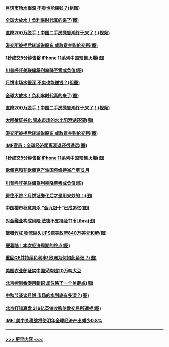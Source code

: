 #### [月饼市场水很深 不卖也能赚钱？(组图)](../pages/p5/907365.md?t=09150155) 
#### [全球大放水！负利率时代真的来了(图)](../pages/p5/907372.md?t=09150155) 
#### [直降200万脱手！中国二手房抛售潮终于来了！(视频)](../pages/p5/907361.md?t=09150155) 
#### [港交所被拒后转游说股东 或敌意并购伦交所(图)](../pages/p5/907380.md?t=09150155) 
#### [1秒成交5分钟告罄 iPhone 11系列中国预售火爆(图)](../pages/p5/907373.md?t=09150155) 
#### [川普呼吁美联储将利率降至零或负值(图)](../pages/p5/907303.md?t=09150155) 
#### [月饼市场水很深 不卖也能赚钱？(组图)](../pages/p5/907365.md?t=09150155) 
#### [全球大放水！负利率时代真的来了(图)](../pages/p5/907372.md?t=09150155) 
#### [直降200万脱手！中国二手房抛售潮终于来了！(视频)](../pages/p5/907361.md?t=09150155) 
#### [大闸蟹证券化 资本市场的水比阳澄湖还深(图)](../pages/p5/907370.md?t=09150155) 
#### [港交所被拒后转游说股东 或敌意并购伦交所(图)](../pages/p5/907380.md?t=09150155) 
#### [IMF官员：全球经济距离衰退还很遥远(图)](../pages/p5/907377.md?t=09150155) 
#### [1秒成交5分钟告罄 iPhone 11系列中国预售火爆(图)](../pages/p5/907373.md?t=09150155) 
#### [欧佩克和非欧佩克产油国将维持减产至12月](../pages/p5/907339.md?t=09150155) 
#### [川普呼吁美联储将利率降至零或负值(图)](../pages/p5/907303.md?t=09150155) 
#### [房住不炒？月饼证券化后才是用来炒的！(图)](../pages/p5/907337.md?t=09150155) 
#### [中国楼市秋意肃杀 “金九银十”已成追忆(图)](../pages/p5/907275.md?t=09150155) 
#### [对金融业构成风险 法德不支持脸书币Libra(图)](../pages/p5/907312.md?t=09150155) 
#### [敲错竹杠 物流巨头UPS赔美政府840万美元和解(图)](../pages/p5/907308.md?t=09150155) 
#### [硬着陆！本次经济周期的终点(图)](../pages/p5/907268.md?t=09150155) 
#### [重回QE并持续负利率! 欧洲为何如此紧张？(图)](../pages/p5/907269.md?t=09150155) 
#### [美国农业部证实中国采购超20万吨大豆](../pages/p5/907287.md?t=09150155) 
#### [北京控制香港用新招 却忽略了一个关键点(图)](../pages/p5/907256.md?t=09150155) 
#### [中秋节谈谈月饼 市场的水到底有多深？(图)](../pages/p5/907241.md?t=09150155) 
#### [北京打错算盘 316亿英镑收购伦敦交易所遭拒(图)](../pages/p5/907236.md?t=09150155) 
#### [IMF: 美中关税战将使明年全球经济产出减少0.8%](../pages/p5/907233.md?t=09150155) 

----
#### [ >>> 更早内容 <<< ](../indexes/p5-earlier.md)
